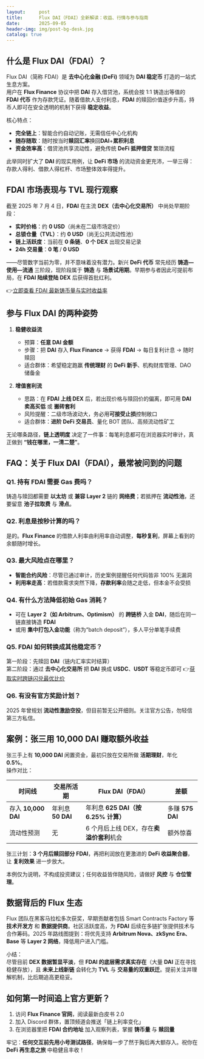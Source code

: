 ```yaml
---
layout:     post
title:      Flux DAI（FDAI）全新解读：收益、行情与参与指南
date:       2025-09-05
header-img: img/post-bg-desk.jpg
catalog: true
---
```


## 什么是 Flux DAI（FDAI）？

Flux DAI（简称 FDAI）是 **去中心化金融 (DeFi)** 领域为 **DAI 稳定币** 打造的一站式生息方案。  
用户在 **Flux Finance** 协议中把 **DAI** 存入借贷池，系统会按 1:1 铸造出等值的 **FDAI 代币** 作为存款凭证。随着借款人支付利息，**FDAI** 的赎回价值逐步升高，持币人即可在安全透明的机制下获得 **稳定收益**。  

核心特点：  
- **完全链上**：智能合约自动记账，无需信任中心化机构  
- **随存随取**：随时按当时**赎回汇率**换回**DAI**+**累积利息**  
- **资金效率高**：借贷池共享流动性，避免传统 **DeFi 抵押借贷** 繁琐流程  

此举同时扩大了 **DAI** 的现实用例，让 **DeFi 市场** 的流动资金更充沛，一举三得：存款人得利、借款人得杠杆、市场整体效率得提升。

## FDAI 市场表现与 TVL 现行观察

截至 2025 年 7 月 4 日，**FDAI** 在主流 **DEX（去中心化交易所）** 中尚处早期阶段：

- **实时价格**：约 **0 USD**（尚未在二级市场定价）  
- **总锁仓量（TVL）**：约 **0 USD**（尚无公共流动性池）  
- **链上活跃度**：当前在 **0 条链**、**0 个 DEX** 出现交易记录  
- **24h 交易量**：**0 笔** / **0 USD**

——尽管数字当前为零，并不意味着没有潜力。新兴 **DeFi 代币** 常先经历 **铸造—使用—流通** 三阶段，现阶段属于 **铸造** 与 **场景试用期**。早期参与者因此可提前布局，在 **FDAI 陆续登陆 DEX** 后获得首批红利。

👉[立即查看 FDAI 最新铸币量与实时收益率](https://okxdog.com/)

## 参与 Flux DAI 的两种姿势

1. **稳健收益流**  
   - 预算：**任意 DAI 金额**  
   - 步骤：把 **DAI** 存入 **Flux Finance** → 获得 **FDAI** → 每日复利计息 → 随时赎回  
   - 适合群体：希望稳定跑赢 **传统理财** 的 **DeFi 新手**、机构财库管理、DAO 储备金

2. **增值套利流**  
   - 思路：在 **FDAI 上线 DEX** 后，若出现价格与赎回价的偏离，即可用 **DAI 卖高买低** 或 **搬砖套利**  
   - 风险提醒：二级市场波动大，务必用**可接受止损**控制敞口  
   - 适合群体：**进阶 DeFi 交易员**、量化 BOT 团队、高频流动性矿工

无论哪条路径，**链上透明度** 决定了一件事：每笔利息都可在浏览器实时审计，真正做到 **“钱在哪里，一清二楚”**。

## FAQ：关于 Flux DAI（FDAI），最常被问到的问题

### Q1. 持有 FDAI 需要 Gas 费吗？  
铸造与赎回都需要 **以太坊** 或 **兼容 Layer 2** 链的 **网络费**；若抵押在 **流动性池**，还要留意 **池子拉取费** 与 **滑点**。

### Q2. 利息是按秒计算的吗？  
是的。**Flux Finance** 的借款人利率由利用率自动调整，**每秒复利**，屏幕上看到的余额随时增长。

### Q3. 最大风险点在哪里？  
- **智能合约风险**：尽管已通过审计，历史案例提醒任何代码皆非 100% 无漏洞  
- **利用率走高**：若借款需求突然下降，**存款利率**会随之走低，但本金不会受损  

### Q4. 有什么方法降低初始 Gas 消耗？  
- 可在 **Layer 2（如 Arbitrum、Optimism）** 的 **跨链桥** 入金 **DAI**，随后在同一链直接铸造 **FDAI**  
- 或用 **集中打包入金功能**（称为“batch deposit”），多人平分单笔手续费

### Q5. FDAI 如何转换成其他稳定币？  
第一阶段：先赎回 **DAI**（链内汇率实时结算）  
第二阶段：通过 **去中心化交易所** 把 **DAI** 换成 **USDC**、**USDT** 等稳定币即可 👉[获取实时跨链闪兑最优比价](https://okxdog.com/)

### Q6. 有没有官方奖励计划？  
2025 年曾规划 **流动性激励空投**，但目前暂无公开细则。关注官方公告，勿轻信第三方私信。

## 案例：张三用 10,000 DAI 赚取额外收益

张三手上有 **10,000 DAI** 闲置资金，最初只放在交易所做 **活期理财**，年化 **0.5%**。  
操作对比：

| 时间线 | 交易所活期 | Flux DAI（FDAI） | 差额 |
| --- | --- | --- | --- |
| 存入 **10,000 DAI** | 年利息 **50 DAI** | 年利息 **625 DAI（按 6.25% 计算）** | 多赚 **575 DAI** |
| 流动性预测 | 无 | 6 个月后上线 DEX，存在**卖溢价套利**机会 | 额外惊喜 |

张三计划：**3 个月后赎回部分 FDAI**，再把利润放在更激进的 **DeFi 收益聚合器**，让 **复利效果** 进一步放大。

本例仅为说明，不构成投资建议；任何收益皆伴随风险，请做好 **风控** 与 **仓位管理**。

## 数据背后的 Flux 生态

Flux 团队在黑客马拉松多次获奖，早期贡献者包括 Smart Contracts Factory 等 **技术开发方** 和 **数据提供商**。社区活跃度高，为 **FDAI** 后续在多链扩张提供技术与合作筹码。2025 年路线图提到：将优先支持 **Arbitrum Nova、zkSync Era、Base** 等 **Layer 2 网络**，降低用户进入门槛。

小结：  
尽管目前 **DEX 数据暂显平淡**，但 **FDAI 的底层需求真实存在**（大量 **DAI** 正在寻找稳健存放），且 **未来上线新链** 会转化为 **TVL** 与 **交易量的双重跃迁**。提前关注并理解机制，比后期追高更稳妥。

## 如何第一时间追上官方更新？

1. 访问 **Flux Finance 官网**，阅读最新白皮书 2.0
2. 加入 Discord 群体，置顶频道会推送「链上利率变化」
3. 在浏览器里把 **FDAI 合约地址** 加入观察列表，掌握 **铸币量** 与 **赎回量**

牢记：**任何交互前先用小号测试路径**，确保每一步了然于胸后再大额存入。祝你在 **DeFi 再生息之旅** 中稳健且丰收！
